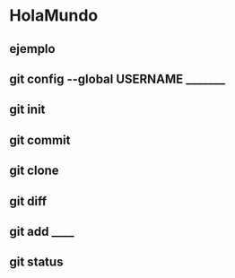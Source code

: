 # HolaMundo
## ejemplo
## git config --global USERNAME _______
## git init
## git commit
## git clone
## git diff
## git add ____
## git status
